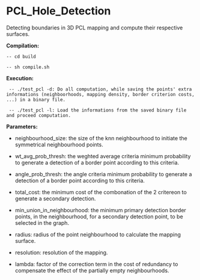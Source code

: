 # PCL_Hole_Detection
Detecting boundaries in 3D PCL mapping and compute their respective surfaces.

**Compilation:**


    -- cd build

    -- sh compile.sh



**Execution:**


     -- ./test_pcl -d: Do all computation, while saving the points' extra informations (neighboorhoods, mapping density, border criterion costs, ...) in a binary file.
 
     -- ./test_pcl -l: Load the informations from the saved binary file and proceed computation.




**Parameters:**


- neighbourhood_size: the size of the knn neighbourhood to initiate the symmetrical neighbourhood points.

- wt_avg_prob_thresh: the weghted average criteria minimum probability to generate a detection of a border point according to this criteria.

- angle_prob_thresh: the angle criteria minimum probability to generate a detection of a border point according to this criteria.

- total_cost: the minimum cost of the combonation of the 2 critereon to generate a secondary detection.

- min_union_in_neighbourhood: the minimum primary detection border points, in the neighbourhood, for a secondary detection point, to be selected in the graph.

- radius: radius of the point neighbourhood to calculate the mapping surface.

- resolution: resolution of the mapping.

- lambda: factor of the correction term in the cost of redundancy to compensate the effect of the partially empty neighbourhoods.
